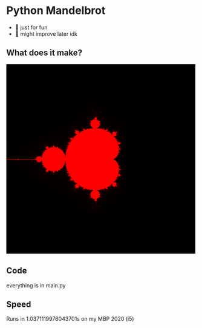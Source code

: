 # Python Mandelbrot

- 🚀 just for fun
- 🥳 might improve later idk

## What does it make?

<img src="https://github.com/mitchazj/mandelbrot/raw/master/mandelbrot.png" />

## Code

everything is in main.py

## Speed

Runs in 1.0371119976043701s on my MBP 2020 (i5)
